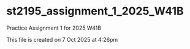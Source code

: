 # st2195_assignment_1_2025_W41B
Practice Assignment 1 for 2025 W41B

This file is created on 7 Oct 2025 at 4:26pm
